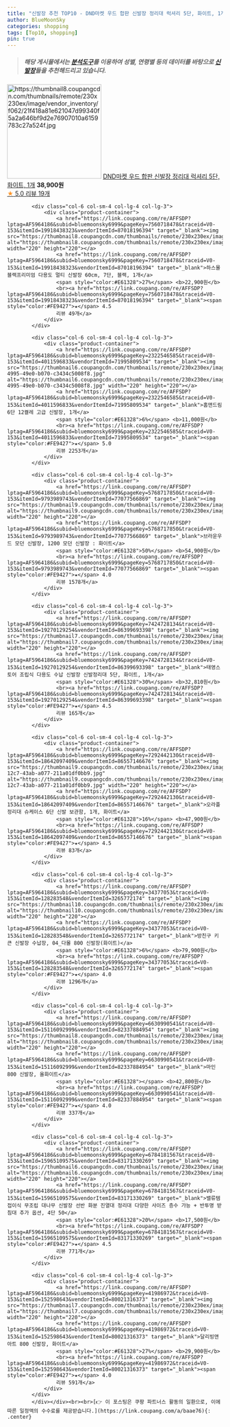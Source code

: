 ```yaml
---
title: "신발장 추천 TOP10 - DND마켓 우드 합판 신발장 정리대 럭셔리 5단, 화이트, 1개"
author: BlueMoonSky
categories: shopping
tags: [Top10, shopping]
pin: true
---
```


> ##### 해당 게시물에서는 [**분석도구**](https://itemscout.io/)를 이용하여 **성별**, **연령별** 등의 데이터를 바탕으로 [**신발장**](https://link.coupang.com/a/baae76)들을 추천해드리고 있습니다.
<div class="container"><div class="row">
            <div class="col-6 col-sm-4 col-lg-4 col-lg-3">
                <div class="product-container">
                    <a href="https://link.coupang.com/re/AFFSDP?lptag=AF5964186&subid=bluemoonsky6999&pageKey=7544545372&traceid=V0-153&itemId=18178947177&vendorItemId=85262608874" target="_blank"><img src="https://thumbnail8.coupangcdn.com/thumbnails/remote/230x230ex/image/vendor_inventory/f062/21f418a81e621047d99340f5a2a646bf9d2e76907010a6159783c27a524f.jpg" alt="https://thumbnail8.coupangcdn.com/thumbnails/remote/230x230ex/image/vendor_inventory/f062/21f418a81e621047d99340f5a2a646bf9d2e76907010a6159783c27a524f.jpg" width="220" height="220"></a>
                    <a href="https://link.coupang.com/re/AFFSDP?lptag=AF5964186&subid=bluemoonsky6999&pageKey=7544545372&traceid=V0-153&itemId=18178947177&vendorItemId=85262608874" target="_blank">DND마켓 우드 합판 신발장 정리대 럭셔리 5단, 화이트, 1개</a>
                    <span style="color:#E61328"></span> <b>38,900원</b>
                    <br><a href="https://link.coupang.com/re/AFFSDP?lptag=AF5964186&subid=bluemoonsky6999&pageKey=7544545372&traceid=V0-153&itemId=18178947177&vendorItemId=85262608874" target="_blank"><span style="color:#FE9427">★</span> 5.0
                    리뷰 19개</a>
                </div>
            </div>
            
            <div class="col-6 col-sm-4 col-lg-4 col-lg-3">
                <div class="product-container">
                    <a href="https://link.coupang.com/re/AFFSDP?lptag=AF5964186&subid=bluemoonsky6999&pageKey=7560718478&traceid=V0-153&itemId=19918438323&vendorItemId=87018196394" target="_blank"><img src="https://thumbnail8.coupangcdn.com/thumbnails/remote/230x230ex/image/vendor_inventory/e804/56c622db035ee83d17f969adac1882069d9eea343deadcb6dbcdb7eda71b.jpg" alt="https://thumbnail8.coupangcdn.com/thumbnails/remote/230x230ex/image/vendor_inventory/e804/56c622db035ee83d17f969adac1882069d9eea343deadcb6dbcdb7eda71b.jpg" width="220" height="220"></a>
                    <a href="https://link.coupang.com/re/AFFSDP?lptag=AF5964186&subid=bluemoonsky6999&pageKey=7560718478&traceid=V0-153&itemId=19918438323&vendorItemId=87018196394" target="_blank">하스몰 블랙프리미엄 다용도 멀티 신발장 60cm, 7단, 블랙, 1개</a>
                    <span style="color:#E61328">27%</span> <b>22,900원</b>
                    <br><a href="https://link.coupang.com/re/AFFSDP?lptag=AF5964186&subid=bluemoonsky6999&pageKey=7560718478&traceid=V0-153&itemId=19918438323&vendorItemId=87018196394" target="_blank"><span style="color:#FE9427">★</span> 4.5
                    리뷰 49개</a>
                </div>
            </div>
            
            <div class="col-6 col-sm-4 col-lg-4 col-lg-3">
                <div class="product-container">
                    <a href="https://link.coupang.com/re/AFFSDP?lptag=AF5964186&subid=bluemoonsky6999&pageKey=2322546585&traceid=V0-153&itemId=4011596833&vendorItemId=71995809534" target="_blank"><img src="https://thumbnail6.coupangcdn.com/thumbnails/remote/230x230ex/image/retail/images/2020/10/27/19/4/08d4eb3e-4995-49e0-b070-c3434c5008f8.jpg" alt="https://thumbnail6.coupangcdn.com/thumbnails/remote/230x230ex/image/retail/images/2020/10/27/19/4/08d4eb3e-4995-49e0-b070-c3434c5008f8.jpg" width="220" height="220"></a>
                    <a href="https://link.coupang.com/re/AFFSDP?lptag=AF5964186&subid=bluemoonsky6999&pageKey=2322546585&traceid=V0-153&itemId=4011596833&vendorItemId=71995809534" target="_blank">홈앤드림 6단 12켤레 고급 신발장, 1개</a>
                    <span style="color:#E61328">6%</span> <b>11,000원</b>
                    <br><a href="https://link.coupang.com/re/AFFSDP?lptag=AF5964186&subid=bluemoonsky6999&pageKey=2322546585&traceid=V0-153&itemId=4011596833&vendorItemId=71995809534" target="_blank"><span style="color:#FE9427">★</span> 5.0
                    리뷰 2253개</a>
                </div>
            </div>
            
            <div class="col-6 col-sm-4 col-lg-4 col-lg-3">
                <div class="product-container">
                    <a href="https://link.coupang.com/re/AFFSDP?lptag=AF5964186&subid=bluemoonsky6999&pageKey=5768717850&traceid=V0-153&itemId=9793989743&vendorItemId=77077566869" target="_blank"><img src="https://thumbnail9.coupangcdn.com/thumbnails/remote/230x230ex/image/vendor_inventory/34d5/55ce3936aa24e5d35135b548b4bfaf60c65a856d7f846f91bcf8aef28ab3.png" alt="https://thumbnail9.coupangcdn.com/thumbnails/remote/230x230ex/image/vendor_inventory/34d5/55ce3936aa24e5d35135b548b4bfaf60c65a856d7f846f91bcf8aef28ab3.png" width="220" height="220"></a>
                    <a href="https://link.coupang.com/re/AFFSDP?lptag=AF5964186&subid=bluemoonsky6999&pageKey=5768717850&traceid=V0-153&itemId=9793989743&vendorItemId=77077566869" target="_blank">브라운우드 모던 신발장, 1200 모던 신발장 : 화이트</a>
                    <span style="color:#E61328">50%</span> <b>54,900원</b>
                    <br><a href="https://link.coupang.com/re/AFFSDP?lptag=AF5964186&subid=bluemoonsky6999&pageKey=5768717850&traceid=V0-153&itemId=9793989743&vendorItemId=77077566869" target="_blank"><span style="color:#FE9427">★</span> 4.0
                    리뷰 1578개</a>
                </div>
            </div>
            
            <div class="col-6 col-sm-4 col-lg-4 col-lg-3">
                <div class="product-container">
                    <a href="https://link.coupang.com/re/AFFSDP?lptag=AF5964186&subid=bluemoonsky6999&pageKey=7424728134&traceid=V0-153&itemId=19270129254&vendorItemId=86399693398" target="_blank"><img src="https://thumbnail7.coupangcdn.com/thumbnails/remote/230x230ex/image/vendor_inventory/8f96/e6960e9e6cd5ac864c1ab4b4e677a083439ed6eb253e984604d1418a8ec9.jpg" alt="https://thumbnail7.coupangcdn.com/thumbnails/remote/230x230ex/image/vendor_inventory/8f96/e6960e9e6cd5ac864c1ab4b4e677a083439ed6eb253e984604d1418a8ec9.jpg" width="220" height="220"></a>
                    <a href="https://link.coupang.com/re/AFFSDP?lptag=AF5964186&subid=bluemoonsky6999&pageKey=7424728134&traceid=V0-153&itemId=19270129254&vendorItemId=86399693398" target="_blank">태영스토어 조립식 다용도 수납 신발장 신발정리대 5단, 화이트, 1개</a>
                    <span style="color:#E61328">30%</span> <b>32,810원</b>
                    <br><a href="https://link.coupang.com/re/AFFSDP?lptag=AF5964186&subid=bluemoonsky6999&pageKey=7424728134&traceid=V0-153&itemId=19270129254&vendorItemId=86399693398" target="_blank"><span style="color:#FE9427">★</span> 4.5
                    리뷰 165개</a>
                </div>
            </div>
            
            <div class="col-6 col-sm-4 col-lg-4 col-lg-3">
                <div class="product-container">
                    <a href="https://link.coupang.com/re/AFFSDP?lptag=AF5964186&subid=bluemoonsky6999&pageKey=7292442130&traceid=V0-153&itemId=18642097409&vendorItemId=86557146676" target="_blank"><img src="https://thumbnail9.coupangcdn.com/thumbnails/remote/230x230ex/image/retail/images/2023/07/12/15/7/c46668cf-12c7-43ab-a077-211a01df0bb9.jpg" alt="https://thumbnail9.coupangcdn.com/thumbnails/remote/230x230ex/image/retail/images/2023/07/12/15/7/c46668cf-12c7-43ab-a077-211a01df0bb9.jpg" width="220" height="220"></a>
                    <a href="https://link.coupang.com/re/AFFSDP?lptag=AF5964186&subid=bluemoonsky6999&pageKey=7292442130&traceid=V0-153&itemId=18642097409&vendorItemId=86557146676" target="_blank">오라플 정리대 슈케이스 6단 신발 보관함, 1개, 화이트</a>
                    <span style="color:#E61328">16%</span> <b>47,900원</b>
                    <br><a href="https://link.coupang.com/re/AFFSDP?lptag=AF5964186&subid=bluemoonsky6999&pageKey=7292442130&traceid=V0-153&itemId=18642097409&vendorItemId=86557146676" target="_blank"><span style="color:#FE9427">★</span> 4.5
                    리뷰 83개</a>
                </div>
            </div>
            
            <div class="col-6 col-sm-4 col-lg-4 col-lg-3">
                <div class="product-container">
                    <a href="https://link.coupang.com/re/AFFSDP?lptag=AF5964186&subid=bluemoonsky6999&pageKey=34377053&traceid=V0-153&itemId=128283548&vendorItemId=3265772174" target="_blank"><img src="https://thumbnail10.coupangcdn.com/thumbnails/remote/230x230ex/image/vendor_inventory/3899/a15ea47b8459e563d169c8f593c7752abe56167fecaf97ada711a5ab4070.png" alt="https://thumbnail10.coupangcdn.com/thumbnails/remote/230x230ex/image/vendor_inventory/3899/a15ea47b8459e563d169c8f593c7752abe56167fecaf97ada711a5ab4070.png" width="220" height="220"></a>
                    <a href="https://link.coupang.com/re/AFFSDP?lptag=AF5964186&subid=bluemoonsky6999&pageKey=34377053&traceid=V0-153&itemId=128283548&vendorItemId=3265772174" target="_blank">방친구 키큰 신발장 수납장, 04_다몰 800 신발장(화이트)</a>
                    <span style="color:#E61328">6%</span> <b>79,900원</b>
                    <br><a href="https://link.coupang.com/re/AFFSDP?lptag=AF5964186&subid=bluemoonsky6999&pageKey=34377053&traceid=V0-153&itemId=128283548&vendorItemId=3265772174" target="_blank"><span style="color:#FE9427">★</span> 4.0
                    리뷰 1296개</a>
                </div>
            </div>
            
            <div class="col-6 col-sm-4 col-lg-4 col-lg-3">
                <div class="product-container">
                    <a href="https://link.coupang.com/re/AFFSDP?lptag=AF5964186&subid=bluemoonsky6999&pageKey=6630990541&traceid=V0-153&itemId=15116092999&vendorItemId=82337884954" target="_blank"><img src="https://thumbnail8.coupangcdn.com/thumbnails/remote/230x230ex/image/rs_quotation_api/qg7ziqtt/4fc0c1cb24464fa19bb12bedede0a577.jpg" alt="https://thumbnail8.coupangcdn.com/thumbnails/remote/230x230ex/image/rs_quotation_api/qg7ziqtt/4fc0c1cb24464fa19bb12bedede0a577.jpg" width="220" height="220"></a>
                    <a href="https://link.coupang.com/re/AFFSDP?lptag=AF5964186&subid=bluemoonsky6999&pageKey=6630990541&traceid=V0-153&itemId=15116092999&vendorItemId=82337884954" target="_blank">마인 800 신발장, 올화이트</a>
                    <span style="color:#E61328"></span> <b>42,800원</b>
                    <br><a href="https://link.coupang.com/re/AFFSDP?lptag=AF5964186&subid=bluemoonsky6999&pageKey=6630990541&traceid=V0-153&itemId=15116092999&vendorItemId=82337884954" target="_blank"><span style="color:#FE9427">★</span> 4.0
                    리뷰 337개</a>
                </div>
            </div>
            
            <div class="col-6 col-sm-4 col-lg-4 col-lg-3">
                <div class="product-container">
                    <a href="https://link.coupang.com/re/AFFSDP?lptag=AF5964186&subid=bluemoonsky6999&pageKey=6784181567&traceid=V0-153&itemId=15965109575&vendorItemId=83171330269" target="_blank"><img src="https://thumbnail6.coupangcdn.com/thumbnails/remote/230x230ex/image/vendor_inventory/50a0/ac4cee762d4232b908674059ff9ae28c96af442b4d7b15fbaeea2cd073b4.jpg" alt="https://thumbnail6.coupangcdn.com/thumbnails/remote/230x230ex/image/vendor_inventory/50a0/ac4cee762d4232b908674059ff9ae28c96af442b4d7b15fbaeea2cd073b4.jpg" width="220" height="220"></a>
                    <a href="https://link.coupang.com/re/AFFSDP?lptag=AF5964186&subid=bluemoonsky6999&pageKey=6784181567&traceid=V0-153&itemId=15965109575&vendorItemId=83171330269" target="_blank">밸류템 접이식 무조립 대나무 신발장 선반 화분 진열대 정리대 다양한 사이즈 층수 가능 + 반투명 받침대 추가 옵션, 4단 50</a>
                    <span style="color:#E61328">20%</span> <b>17,500원</b>
                    <br><a href="https://link.coupang.com/re/AFFSDP?lptag=AF5964186&subid=bluemoonsky6999&pageKey=6784181567&traceid=V0-153&itemId=15965109575&vendorItemId=83171330269" target="_blank"><span style="color:#FE9427">★</span> 4.5
                    리뷰 771개</a>
                </div>
            </div>
            
            <div class="col-6 col-sm-4 col-lg-4 col-lg-3">
                <div class="product-container">
                    <a href="https://link.coupang.com/re/AFFSDP?lptag=AF5964186&subid=bluemoonsky6999&pageKey=41986972&traceid=V0-153&itemId=152598643&vendorItemId=80021316373" target="_blank"><img src="https://thumbnail7.coupangcdn.com/thumbnails/remote/230x230ex/image/vendor_inventory/9e64/c279d2d2aaa35554ccf4e4726524943a57b978ccccca08dd608b6d1172a3.jpg" alt="https://thumbnail7.coupangcdn.com/thumbnails/remote/230x230ex/image/vendor_inventory/9e64/c279d2d2aaa35554ccf4e4726524943a57b978ccccca08dd608b6d1172a3.jpg" width="220" height="220"></a>
                    <a href="https://link.coupang.com/re/AFFSDP?lptag=AF5964186&subid=bluemoonsky6999&pageKey=41986972&traceid=V0-153&itemId=152598643&vendorItemId=80021316373" target="_blank">달리빙앤 아트 800 신발장, 화이트</a>
                    <span style="color:#E61328">27%</span> <b>29,900원</b>
                    <br><a href="https://link.coupang.com/re/AFFSDP?lptag=AF5964186&subid=bluemoonsky6999&pageKey=41986972&traceid=V0-153&itemId=152598643&vendorItemId=80021316373" target="_blank"><span style="color:#FE9427">★</span> 4.0
                    리뷰 591개</a>
                </div>
            </div>
            </div></div><br><br>[👉 이 포스팅은 쿠팡 파트너스 활동의 일환으로, 이에 따른 일정액의 수수료를 제공받습니다.](https://link.coupang.com/a/baae76){: .center}